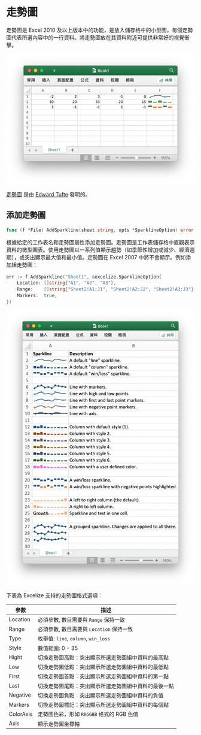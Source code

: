 # 走勢圖

走勢圖是 Excel 2010 及以上版本中的功能，是放入儲存格中的小型圖，每個走勢圖代表所選內容中的一行資料。將走勢圖放在其資料附近可提供非常好的視覺衝擊。

<p align="center"><img width="612" src="./images/sparkline_01.png" alt="使用 Go 語言通過 Excelize 創建走勢圖"></p>

[走勢圖](https://en.wikipedia.org/wiki/Sparklines) 是由 [Edward Tufte](https://en.wikipedia.org/wiki/Edward_Tufte) 發明的。

## 添加走勢圖

```go
func (f *File) AddSparkline(sheet string, opts *SparklineOption) error
```

根據給定的工作表名和走勢圖屬性添加走勢圖。走勢圖是工作表儲存格中直觀表示資料的微型圖表。使用走勢圖以一系列值顯示趨勢（如季節性增加或減少、經濟週期），或突出顯示最大值和最小值。走勢圖在 Excel 2007 中將不會顯示。例如添加組走勢圖：

```go
err := f.AddSparkline("Sheet1", &excelize.SparklineOption{
    Location: []string{"A1", "A2", "A3"},
    Range:    []string{"Sheet2!A1:J1", "Sheet2!A2:J2", "Sheet2!A3:J3"},
    Markers:  true,
})
```

<p align="center"><img width="653" src="./images/sparkline_02.png" alt="使用 Go 語言通過 Excelize 創建走勢圖"></p>

下表為 Excelize 支持的走勢圖格式選項：

參數 | 描述
---|---
Location  | 必須參數, 數目需要與 `Range` 保持一致
Range     | 必須參數, 數目需要與 `Location` 保持一致
Type      | 枚舉值: `line`, `column`, `win_loss`
Style     | 數值範圍: 0 - 35
Hight     | 切換走勢圖高點：突出顯示所選走勢圖組中資料的最高點
Low       | 切換走勢圖低點：突出顯示所選走勢圖組中資料的最低點
First     | 切換走勢圖首點：突出顯示所選走勢圖組中資料的第一點
Last      | 切換走勢圖尾點：突出顯示所選走勢圖組中資料的最後一點
Negative  | 切換走勢圖負點：突出顯示所選走勢圖組中資料的負值
Markers   | 切換走勢圖標記：突出顯示所選走勢圖組中資料的每個點
ColorAxis | 走勢圖色彩，形如 `RRGGBB` 格式的 RGB 色值
Axis      | 顯示走勢圖坐標軸
